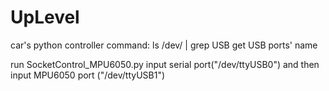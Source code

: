 # UpLevel
car's python controller
command:
ls /dev/ | grep USB
get USB ports' name

run SocketControl_MPU6050.py
input serial port("/dev/ttyUSB0") and then input MPU6050 port ("/dev/ttyUSB1")
